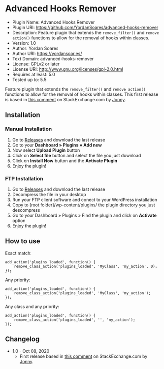 # Advanced Hooks Remover

 * Plugin Name: Advanced Hooks Remover
 * Plugin URI: https://github.com/YordanSoares/advanced-hooks-remover
 * Description: Feature plugin that extends the `remove_filter()` and `remove action()` functions to allow for the removal of hooks within classes.
 * Version: 1.0
 * Author: Yordan Soares
 * Author URI: https://yordansoar.es/
 * Text Domain: advanced-hooks-remover
 * License: GPLv2 or later
 * License URI: http://www.gnu.org/licenses/gpl-2.0.html
 * Requires at least: 5.0
 * Tested up to: 5.5

Feature plugin that extends the `remove_filter()` and `remove action()` functions to allow for the removal of hooks within classes. This first release is based in [this comment](https://wordpress.stackexchange.com/a/339046) on StackExchange.com by [Jonny](https://wordpress.stackexchange.com/users/93562/jonny).

## Installation

### Manual Installation
1. Go to [Releases](https://github.com/YordanSoares/advanced-hooks-remover/releases) and download the last release
2. Go to your **Dashboard » Plugins » Add new**
3. Now select **Upload Plugin** button
4. Click on **Select file** button and select the file you just download
5. Click on **Install Now** button and the **Activate Plugin**
6. Enjoy the plugin!

### FTP Installation
1. Go to [Releases](https://github.com/YordanSoares/advanced-hooks-remover/releases) and download the last release
2. Decompress the file in your desktop
3. Run your FTP client software and conect to your WordPress installation
4. Copy to [root folder]/wp-content/plugins/ the plugin directory you just descompress
5. Go to your Dashboard » Plugins » Find the plugin and click on **Activate** option
6. Enjoy the plugin!

## How to use

Exact match:

```
add_action('plugins_loaded', function() {
    remove_class_action('plugins_loaded', 'MyClass', 'my_action', 0);
});
```

Any priority:

```
add_action('plugins_loaded', function() {
    remove_class_action('plugins_loaded', 'MyClass', 'my_action');
});
```

Any class and any priority:
```
add_action('plugins_loaded', function() {
    remove_class_action('plugins_loaded', '', 'my_action');
});
```

## Changelog
* 1.0 - Oct 08, 2020
  * First release based in [this comment](https://wordpress.stackexchange.com/a/339046) on StackExchange.com by [Jonny](https://wordpress.stackexchange.com/users/93562/jonny).